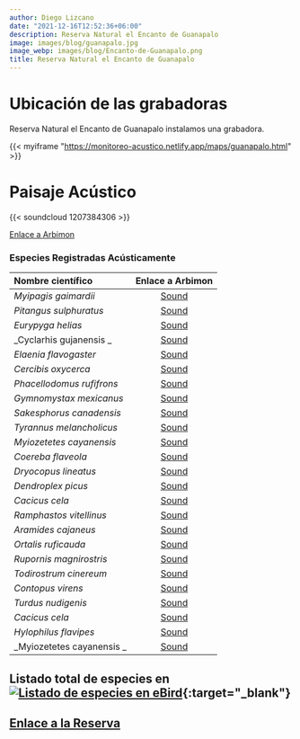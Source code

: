 ```yaml
---
author: Diego Lizcano
date: "2021-12-16T12:52:36+06:00"
description: Reserva Natural el Encanto de Guanapalo
image: images/blog/guanapalo.jpg
image_webp: images/blog/Encanto-de-Guanapalo.png
title: Reserva Natural el Encanto de Guanapalo
---
```


# Ubicación de las grabadoras


Reserva Natural el Encanto de Guanapalo instalamos una grabadora.

{{< myiframe "https://monitoreo-acustico.netlify.app/maps/guanapalo.html" >}}



# Paisaje Acústico

{{< soundcloud 1207384306 >}}




[Enlace a Arbimon](https://arbimon.rfcx.org/project/destinos-awake/visualizer/rec/51035703)



### Especies Registradas Acústicamente


|__Nombre científico__| Enlace a Arbimon|
| :---        |     :----:   |
|_Myipagis gaimardii_|	 	[Sound](	https://arbimon.rfcx.org/project/destinos-awake/visualizer/rec/51034892	)	|
|_Pitangus sulphuratus_|	 	[Sound](	https://arbimon.rfcx.org/project/destinos-awake/visualizer/rec/51035703	)	|
|_Eurypyga helias_|	 	[Sound](	https://arbimon.rfcx.org/project/destinos-awake/visualizer/rec/51035388	)	|
|_Cyclarhis gujanensis _|	 	[Sound](	https://arbimon.rfcx.org/project/destinos-awake/visualizer/rec/51034910	)	|
|_Elaenia flavogaster_|	 	[Sound](	https://arbimon.rfcx.org/project/destinos-awake/visualizer/rec/51034910	)	|
|_Cercibis oxycerca_|	 	[Sound](	https://arbimon.rfcx.org/project/destinos-awake/visualizer/rec/51035402	)	|
|_Phacellodomus rufifrons_|	 	[Sound](	https://arbimon.rfcx.org/project/destinos-awake/visualizer/rec/51035715	)	|
|_Gymnomystax mexicanus_|	 	[Sound](	https://arbimon.rfcx.org/project/destinos-awake/visualizer/rec/51035715	)	|
|_Sakesphorus canadensis_|	 	[Sound](	https://arbimon.rfcx.org/project/destinos-awake/visualizer/rec/51036503	)	|
|_Tyrannus melancholicus_|	 	[Sound](	https://arbimon.rfcx.org/project/destinos-awake/visualizer/rec/51279246	)	|
|_Myiozetetes cayanensis_|	 	[Sound](	https://arbimon.rfcx.org/project/destinos-awake/visualizer/rec/51035722	)	|
|_Coereba flaveola_|	 	[Sound](	https://arbimon.rfcx.org/project/destinos-awake/visualizer/rec/51035806	)	|
|_Dryocopus lineatus_|	 	[Sound](	https://arbimon.rfcx.org/project/destinos-awake/visualizer/rec/51279663	)	|
|_Dendroplex picus_|	 	[Sound](	https://arbimon.rfcx.org/project/destinos-awake/visualizer/rec/51020909	)	|
|_Cacicus cela_|	 	[Sound](	https://arbimon.rfcx.org/project/destinos-awake/visualizer/rec/51038240	)	|
|_Ramphastos vitellinus_|	 	[Sound](	https://arbimon.rfcx.org/project/destinos-awake/visualizer/rec/51035878	)	|
|_Aramides cajaneus_|	 	[Sound](	https://arbimon.rfcx.org/project/destinos-awake/visualizer/rec/51036025	)	|
|_Ortalis ruficauda_|	 	[Sound](	https://arbimon.rfcx.org/project/destinos-awake/visualizer/rec/51279231	)	|
|_Rupornis magnirostris_|	 	[Sound](	https://arbimon.rfcx.org/project/destinos-awake/visualizer/rec/51034726	)	|
|_Todirostrum cinereum_|	 	[Sound](	https://arbimon.rfcx.org/project/destinos-awake/visualizer/rec/51279728	)	|
|_Contopus virens_|	 	[Sound](	https://arbimon.rfcx.org/project/destinos-awake/visualizer/rec/51279312	)	|
|_Turdus nudigenis_|	 	[Sound](	https://arbimon.rfcx.org/project/destinos-awake/visualizer/rec/51279368	)	|
|_Cacicus cela_|	 	[Sound](	https://arbimon.rfcx.org/project/destinos-awake/visualizer/rec/51152438 	)	|
|_Hylophilus flavipes_|	 	[Sound](	https://arbimon.rfcx.org/project/destinos-awake/visualizer/rec/51025508 	)	|
|_Myiozetetes cayanensis _|	 	[Sound](	https://arbimon.rfcx.org/project/destinos-awake/visualizer/rec/51035681	)	|





## Listado total de especies en[![Listado de especies en eBird](/images/blog/Logo_ebird.png "Reserva-el Encanto de Guanapalo")](https://ebird.org/colombia/hotspot/L7792765){:target="_blank"}



## [Enlace a la Reserva](https://elencantodeguanapalo.com/)




